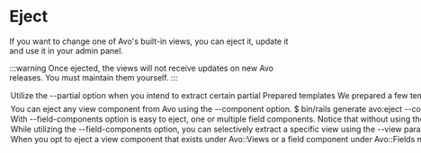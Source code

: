 # Eject

If you want to change one of Avo's built-in views, you can eject it, update it and use it in your admin panel.

:::warning
Once ejected, the views will not receive updates on new Avo releases. You must maintain them yourself.
:::

<Option name="`--partial`">

Utilize the `--partial` option when you intend to extract certain partial

## Prepared templates

We prepared a few templates to make it easier for you.

`bin/rails generate avo:eject --partial :logo` will eject the `_logo.html.erb` partial.

```
▶ bin/rails generate avo:eject --partial :logo
Running via Spring preloader in process 20947
      create  app/views/avo/logo/_logo.html.erb
```

A list of prepared templates:

- `:logo` ➡️ &nbsp; `app/views/avo/partials/_logo.html.erb`
- `:head` ➡️ &nbsp; `app/views/avo/partials/_head.html.erb`
- `:header` ➡️ &nbsp; `app/views/avo/partials/_header.html.erb`
- `:footer` ➡️ &nbsp; `app/views/avo/partials/_footer.html.erb`
- `:scripts` ➡️ &nbsp; `app/views/avo/partials/_scripts.html.erb`
- `:sidebar_extra` ➡️ &nbsp; `app/views/avo/partials/_sidebar_extra.html.erb`

### Logo

In the `app/views/avo/partials` directory, you will find the `_logo.html.erb` partial, which you may customize however you want. It will be displayed in place of Avo's logo.

### Header

The `_header.html.erb` partial enables you to customize the name and link of your app.

### Footer

The `_footer.html.erb` partial enables you to customize the footer of your admin.

### Scripts

The `_scripts.html.erb` partial enables you to insert scripts in the footer of your admin.

## Eject any template

You can eject any partial from Avo using the partial path.

```
▶ bin/rails generate avo:eject --partial app/views/layouts/avo/application.html.erb
      create  app/views/layouts/avo/application.html.erb
```
</Option>

<Option name="`--component`">

You can eject any view component from Avo using the `--component` option.

```bash
$ bin/rails generate avo:eject --component Avo::Index::TableRowComponent
```
or

```bash
$ bin/rails generate avo:eject --component avo/index/table_row_component
```

Have the same output:
```bash
create  app/components/avo/index/table_row_component.rb
create  app/components/avo/index/table_row_component.html.erb
```
</Option>

<Option name="`--field-components`">

With `--field-components` option is easy to eject, one or multiple field components. Notice that without using the `--scope`, the ejected components will override the original components for that field everywhere on the project.

Check the `--scope` and the [`components`](./field-options.html#components) field options for more details on how to override the components only on specific parts of the project.

```bash
$ rails g avo:eject --field-components text
      create  app/components/avo/fields/text_field
      create  app/components/avo/fields/text_field/edit_component.html.erb
      create  app/components/avo/fields/text_field/edit_component.rb
      create  app/components/avo/fields/text_field/index_component.html.erb
      create  app/components/avo/fields/text_field/index_component.rb
      create  app/components/avo/fields/text_field/show_component.html.erb
      create  app/components/avo/fields/text_field/show_component.rb
```

Let's say you want to override only the edit component of the `TextField`, that can be achieved with this simple command.

```bash
$ rails g avo:eject --field-components text --view edit
      create  app/components/avo/fields/text_field/edit_component.rb
      create  app/components/avo/fields/text_field/edit_component.html.erb
```

</Option>

<Option name="`--view`">

While utilizing the `--field-components` option, you can selectively extract a specific view using the `--view` parameter, as demonstrated in the example above. If this option is omitted, all components of the field will be ejected.

</Option>


<Option name="`--scope`">

When you opt to eject a view component that exists under `Avo::Views` or a field component under `Avo::Fields` namespace, for example the `Avo::Views::ResourceIndexComponent` or `Avo::Fields::TextField::ShowComponent` you can employ the `--scope` option to specify the namespace that should be adopted by the ejected component, extending from `Avo::Views` / `Avo::Fields`.

```bash
$ rails g avo:eject --component Avo::Views::ResourceIndexComponent --scope admins
      create  app/components/avo/views/admins/resource_index_component.rb
      create  app/components/avo/views/admins/resource_index_component.html.erb

$ rails g avo:eject --field-components text --view show --scope admins
      create  app/components/avo/fields/admins/text_field/show_component.rb
      create  app/components/avo/fields/admins/text_field/show_component.html.erb
```

The ejected file have the same code that original `Avo::Views::ResourceIndexComponent` or `Avo::Fields::TextField::ShowComponent` but you can notice that the class name and the directory has changed

```ruby
class Avo::Views::Admins::ResourceIndexComponent < Avo::ResourceComponent

class Avo::Fields::Admins::TextField::ShowComponent < Avo::Fields::ShowComponent
```

:::info Scopes transformation
`--scope users_admins` -> `Avo::Views::UsersAdmins::ResourceIndexComponent`<br>
`--scope users/admins` -> `Avo::Views::Users::Admins::ResourceIndexComponent`
:::
</Option>
